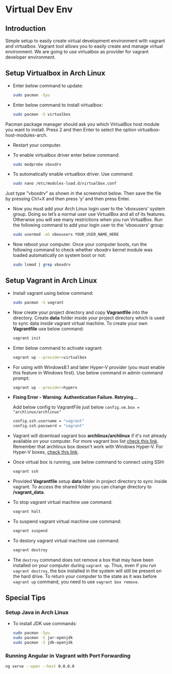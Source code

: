 # Virtual Dev Env

## Introduction

Simple setup to easily create virtual development environment with vagrant and virtualbox. Vagrant tool allows you to easily create and manage virtual environment.
We are going to use virtualbox as provider for vagrant developer environment.

## Setup Virtualbox in Arch Linux

* Enter below command to update:

    ```sh
    sudo pacman -Syu
    ```

* Enter below command to install virtualbox:

    ```sh
    sudo pacman -S virtualbox
    ```
Pacman package manager should ask you which VirtualBox host module you want to install. Press 2 and then Enter to select the option virtualbox-host-modules-arch.

* Restart your computer.

* To enable virtualbox driver enter below command:

    ```sh
    sudo modprobe vboxdrv
    ```

* To automatically enable virtualbox driver. Use command:

    ```sh
    sudo nano /etc/modules-load.d/virtualbox.conf
    ```

Just type "vboxdrv" as shown in the screenshot below. Then save the file by pressing Ctrl+X and then press ‘y’ and then press Enter.

* Now you must add your Arch Linux login user to the ‘vboxusers’ system group. Doing so let’s a normal user use VirtualBox and all of its features. Otherwise you will see many restrictions when you run VirtualBox. Run the following command to add your login user to the ‘vboxusers’ group:

    ```sh
    sudo usermod -aG vboxusers YOUR_USER_NAME_HERE
    ```

* Now reboot your computer. Once your computer boots, run the following command to check whether vboxdrv kernel module was loaded automatically on system boot or not:

    ```sh
    sudo lsmod | grep vboxdrv
    ```

## Setup Vagrant in Arch Linux

* Install vagrant using below command:

    ```sh
    sudo pacman -S vagrant
    ```

* Now create your project directory and copy **Vagrantfile** into the directory. Create **data** folder inside your project directory which is used to sync data inside vagrant virtual machine. To create your own **Vagrantfile** use below command:

    ```sh
    vagrant init
    ```

* Enter below command to activate vagrant:

    ```sh
    vagrant up --provider=virtualbox
    ```
* For using with Windows8.1 and later Hyper-V provider (you must enable this feature in Windows first). Use below command in admin command prompt:

    ```sh
    vagrant up --provider=hyperv
    ```

* **Fixing Error - Warning: Authentication Failure. Retrying...**

    Add below config to VagrantFile just below   ```config.vm.box = "archlinux/archlinux"```
    
    ```sh
    config.ssh.username = "vagrant"
    config.ssh.password = "vagrant"
    ```


* Vagrant will download vagrant box **archlinux/archlinux** if it's not already available on your computer. For more vagrant box list [check this link](https://app.vagrantup.com/boxes/search). Remember that archlinux box doesn't work with Windows Hyper-V. For Hyper-V boxes, [check this link](https://app.vagrantup.com/boxes/search?provider=hyperv).

* Once virtual box is running, use below command to connect using SSH:

    ```sh
    vagrant ssh
    ```

* Provided **Vagrantfile** setup **data** folder in project directory to sync inside vagrant. To access the shared folder you can change directory to **/vagrant_data**.

* To stop vagrant virtual machine use command:

    ```sh
    vagrant halt
    ```
* To suspend vagrant virtual machine use command:

    ```sh
    vagrant suspend
    ```

* To destory vagrant virtual machine use command:

    ```sh
    vagrant destroy
    ```
* The `destroy` command does not remove a box that may have been installed on your computer during `vagrant up`. Thus, even if you run `vagrant destroy`, the box installed in the system will still be present on the hard drive. To return your computer to the state as it was before `vagrant up` command, you need to use `vagrant box remove`.

## Special Tips

### Setup Java in Arch Linux

* To install JDK use commands:

    ```sh
    sudo pacman -Syu
    sudo pacman -S jar-openjdk
    sudo pacman -S jdk-openjdk
    ```

### Running Angular in Vagrant with Port Forwarding

```sh
ng serve --open --host 0.0.0.0
```
